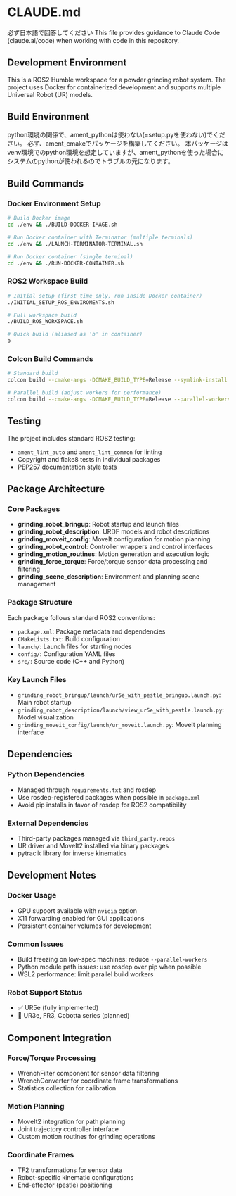 # CLAUDE.md
必ず日本語で回答してください
This file provides guidance to Claude Code (claude.ai/code) when working with code in this repository.

## Development Environment

This is a ROS2 Humble workspace for a powder grinding robot system. The project uses Docker for containerized development and supports multiple Universal Robot (UR) models.

## Build Environment
python環境の関係で、ament_pythonは使わない(=setup.pyを使わない)でください。
必ず、ament_cmakeでパッケージを構築してください。
本パッケージはvenv環境でのpython環境を想定していますが、ament_pythonを使った場合にシステムのpythonが使われるのでトラブルの元になります。


## Build Commands

### Docker Environment Setup
```bash
# Build Docker image
cd ./env && ./BUILD-DOCKER-IMAGE.sh

# Run Docker container with Terminator (multiple terminals)
cd ./env && ./LAUNCH-TERMINATOR-TERMINAL.sh

# Run Docker container (single terminal)
cd ./env && ./RUN-DOCKER-CONTAINER.sh
```

### ROS2 Workspace Build
```bash
# Initial setup (first time only, run inside Docker container)
./INITIAL_SETUP_ROS_ENVIROMENTS.sh

# Full workspace build
./BUILD_ROS_WORKSPACE.sh

# Quick build (aliased as 'b' in container)
b
```

### Colcon Build Commands
```bash
# Standard build
colcon build --cmake-args -DCMAKE_BUILD_TYPE=Release --symlink-install --cmake-clean-cache

# Parallel build (adjust workers for performance)
colcon build --cmake-args -DCMAKE_BUILD_TYPE=Release --parallel-workers 8 --cmake-clean-cache
```

## Testing

The project includes standard ROS2 testing:
- `ament_lint_auto` and `ament_lint_common` for linting
- Copyright and flake8 tests in individual packages
- PEP257 documentation style tests

## Package Architecture

### Core Packages
- **grinding_robot_bringup**: Robot startup and launch files
- **grinding_robot_description**: URDF models and robot descriptions
- **grinding_moveit_config**: MoveIt configuration for motion planning
- **grinding_robot_control**: Controller wrappers and control interfaces
- **grinding_motion_routines**: Motion generation and execution logic
- **grinding_force_torque**: Force/torque sensor data processing and filtering
- **grinding_scene_description**: Environment and planning scene management

### Package Structure
Each package follows standard ROS2 conventions:
- `package.xml`: Package metadata and dependencies
- `CMakeLists.txt`: Build configuration
- `launch/`: Launch files for starting nodes
- `config/`: Configuration YAML files
- `src/`: Source code (C++ and Python)

### Key Launch Files
- `grinding_robot_bringup/launch/ur5e_with_pestle_bringup.launch.py`: Main robot startup
- `grinding_robot_description/launch/view_ur5e_with_pestle.launch.py`: Model visualization
- `grinding_moveit_config/launch/ur_moveit.launch.py`: MoveIt planning interface

## Dependencies

### Python Dependencies
- Managed through `requirements.txt` and rosdep
- Use rosdep-registered packages when possible in `package.xml`
- Avoid pip installs in favor of rosdep for ROS2 compatibility

### External Dependencies
- Third-party packages managed via `third_party.repos`
- UR driver and MoveIt2 installed via binary packages
- pytracik library for inverse kinematics

## Development Notes

### Docker Usage
- GPU support available with `nvidia` option
- X11 forwarding enabled for GUI applications
- Persistent container volumes for development

### Common Issues
- Build freezing on low-spec machines: reduce `--parallel-workers`
- Python module path issues: use rosdep over pip when possible
- WSL2 performance: limit parallel build workers

### Robot Support Status
- ✅ UR5e (fully implemented)
- 🔄 UR3e, FR3, Cobotta series (planned)

## Component Integration

### Force/Torque Processing
- WrenchFilter component for sensor data filtering
- WrenchConverter for coordinate frame transformations
- Statistics collection for calibration

### Motion Planning
- MoveIt2 integration for path planning
- Joint trajectory controller interface
- Custom motion routines for grinding operations

### Coordinate Frames
- TF2 transformations for sensor data
- Robot-specific kinematic configurations
- End-effector (pestle) positioning